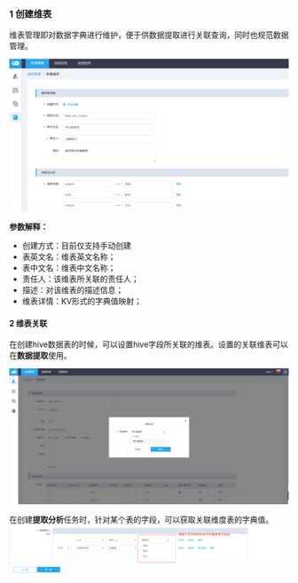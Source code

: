 ### 1  创建维表
维表管理即对数据字典进行维护，便于供数据提取进行关联查询，同时也规范数据管理。

![add_dict_table](pictures\add_dict_table.png)

**参数解释：**
- 创建方式：目前仅支持手动创建
- 表英文名：维表英文名称；
- 表中文名：维表中文名称；
- 责任人：该维表所关联的责任人；
- 描述：对该维表的描述信息；
- 维表详情：KV形式的字典值映射；


#### 2 维表关联
在创建hive数据表的时候，可以设置hive字段所关联的维表。设置的关联维表可以在**数据提取**使用。

![related_table](pictures\related_table.png)

在创建**提取分析**任务时，针对某个表的字段，可以获取关联维度表的字典值。
![meta_use](pictures\meta_use.png)
